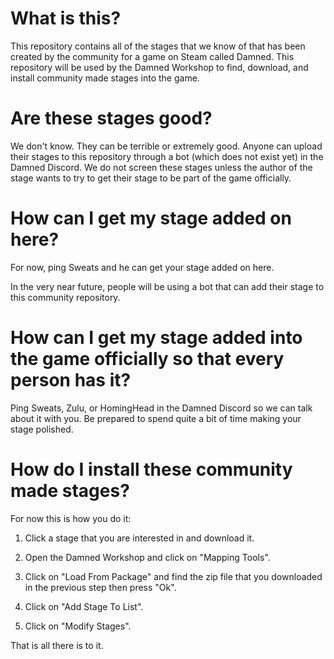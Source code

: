 # What is this?

This repository contains all of the stages that we know of that has been created by the community for a game on Steam called Damned. This repository will be used by the Damned Workshop to find, download, and install community made stages into the game.

# Are these stages good?

We don't know. They can be terrible or extremely good. Anyone can upload their stages to this repository through a bot (which does not exist yet) in the Damned Discord. We do not screen these stages unless the author of the stage wants to try to get their stage to be part of the game officially.

# How can I get my stage added on here?

For now, ping Sweats and he can get your stage added on here.

In the very near future, people will be using a bot that can add their stage to this community repository.

# How can I get my stage added into the game officially so that every person has it?

Ping Sweats, Zulu, or HomingHead in the Damned Discord so we can talk about it with you. Be prepared to spend quite a bit of time making your stage polished.

# How do I install these community made stages?

For now this is how you do it:

1. Click a stage that you are interested in and download it.

2. Open the Damned Workshop and click on "Mapping Tools".

3. Click on "Load From Package" and find the zip file that you downloaded in the previous step then press "Ok".

4. Click on "Add Stage To List".

5. Click on "Modify Stages".

That is all there is to it. 
